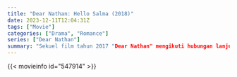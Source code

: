 ```yaml
---
title: "Dear Nathan: Hello Salma (2018)"
date: 2023-12-11T12:04:31Z
tags: ["Movie"]
categories: ["Drama", "Romance"]
series: ["Dear Nathan"]
summary: "Sekuel film tahun 2017 "Dear Nathan" mengikuti hubungan lanjutan antara dua orang muda yang sedang jatuh cinta."
---
```


<mux-player stream-type="on-demand"
src="https://kp3d-my.sharepoint.com/personal/ryoo_kp3d_onmicrosoft_com/_layouts/15/download.aspx?share=EfM0_noudSVKoPSR8buTf24BEJ8n3sXEm5Ns-oWorz3wkw" prefer-playback="mse" controls>

</mux-player>


{{< movieinfo id="547914" >}}

<script src="https://cdn.jsdelivr.net/npm/@mux/mux-player"></script>

 <script type="application/ld+json ">
{
"@context": "https://schema.org/",
"@type": "VideoObject",
"name": "Dear Nathan: Hello Salma (2018)",
"contentUrl": "https://stream.mux.com/8IfhkbQMos37nqmvHChO5mk9n7cKrS2o6R5ZrRu1pog.m3u8",
"thumbnailUrl": "https://www.themoviedb.org/t/p/original/9rFFCia3wCpCFnymu94xTMho9Mu.jpg?width=314&fit_mode=preserve&time=25",
"uploadDate": "2023-12-11T12:04:31Z",
}

</script>

